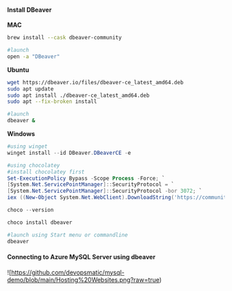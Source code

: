 #### **Install DBeaver**
**MAC**
```bash
brew install --cask dbeaver-community

#launch
open -a "DBeaver"
```
**Ubuntu**
```bash
wget https://dbeaver.io/files/dbeaver-ce_latest_amd64.deb
sudo apt update
sudo apt install ./dbeaver-ce_latest_amd64.deb
sudo apt --fix-broken install

#launch
dbeaver &
```
**Windows**
```PowerShell
#using winget
winget install --id DBeaver.DBeaverCE -e

#using chocolatey
#install chocolatey first
Set-ExecutionPolicy Bypass -Scope Process -Force; `
[System.Net.ServicePointManager]::SecurityProtocol = `
[System.Net.ServicePointManager]::SecurityProtocol -bor 3072; `
iex ((New-Object System.Net.WebClient).DownloadString('https://community.chocolatey.org/install.ps1'))

choco --version

choco install dbeaver

#launch using Start menu or commandline
dbeaver
```

#### **Connecting to Azure MySQL Server using dbeaver**
![https://github.com/devopsmatic/mysql-demo/blob/main/Hosting%20Websites.png?raw=true)
